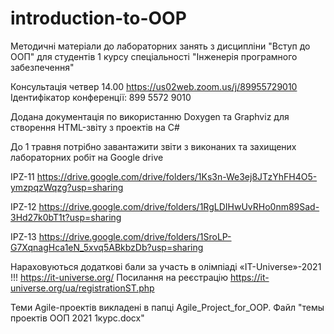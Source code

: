 # introduction-to-OOP
Методичні матеріали до лабораторних занять з дисципліни "Вступ до ООП" 
для студентів 1 курсу спеціальності "Інженерія програмного забезпечення"

 Консультація четвер 14.00 
 https://us02web.zoom.us/j/89955729010
 Ідентифікатор конференції: 899 5572 9010
 
Додана документація по використанню Doxygen та Graphviz для створення HTML-звіту з проектів на C# 

До 1 травня потрібно завантажити звіти з виконаних та захищених лабораторних робіт на Google drive

IPZ-11 https://drive.google.com/drive/folders/1Ks3n-We3ej8JTzYhFH4O5-ymzpqzWqzg?usp=sharing

IPZ-12 https://drive.google.com/drive/folders/1RgLDIHwUvRHo0nm89Sad-3Hd27k0bT1t?usp=sharing

IPZ-13 https://drive.google.com/drive/folders/1SroLP-G7XqnagHca1eN_5xvq5ABkbzDb?usp=sharing

Нараховуються додаткові бали за участь в олімпіаді «IT-Universe»-2021 !!!   https://it-universe.org/
Посилання на реєстрацію https://it-universe.org/ua/registrationST.php

Теми Agile-проектів викладені в папці Agile_Project_for_OOP.
Файл "темы проектів ООП 2021 1курс.docx"
